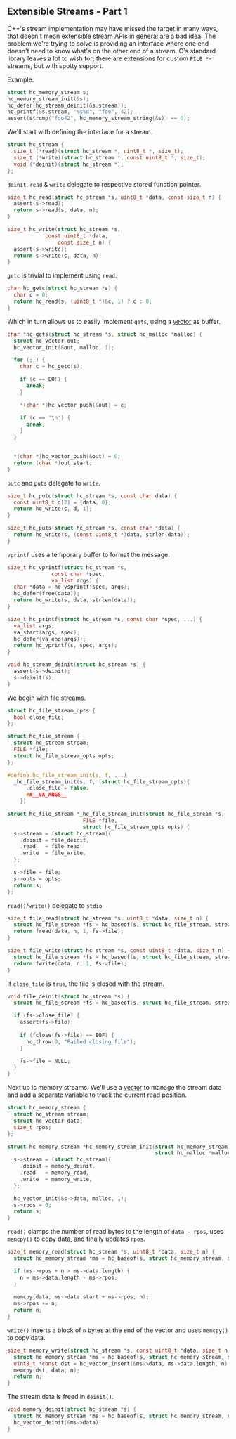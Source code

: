 ## Extensible Streams - Part 1
C++'s stream implementation may have missed the target in many ways, that doesn't mean extensible stream APIs in general are a bad idea. The problem we're trying to solve is providing an interface where one end doesn't need to know what's on the other end of a stream. C's standard library leaves a lot to wish for; there are extensions for custom `FILE *`-streams, but with spotty support.

Example:
```C
struct hc_memory_stream s;
hc_memory_stream_init(&s);
hc_defer(hc_stream_deinit(&s.stream));
hc_printf(&s.stream, "%s%d", "foo", 42);
assert(strcmp("foo42", hc_memory_stream_string(&s)) == 0);
```

We'll start with defining the interface for a stream.

```C
struct hc_stream {  
  size_t (*read)(struct hc_stream *, uint8_t *, size_t);
  size_t (*write)(struct hc_stream *, const uint8_t *, size_t);
  void (*deinit)(struct hc_stream *);
};
```

`deinit`, `read` & `write` delegate to respective stored function pointer.

```C
size_t hc_read(struct hc_stream *s, uint8_t *data, const size_t n) {
  assert(s->read);
  return s->read(s, data, n);
}

size_t hc_write(struct hc_stream *s,
	        const uint8_t *data,
    	        const size_t n) {
  assert(s->write);
  return s->write(s, data, n);
}
```

`getc` is trivial to implement using `read`.

```C
char hc_getc(struct hc_stream *s) {
  char c = 0;
  return hc_read(s, (uint8_t *)&c, 1) ? c : 0;
}
```

Which in turn allows us to easily implement `gets`, using a [vector](https://github.com/codr7/hacktical-c/tree/main/vector) as buffer.

```C
char *hc_gets(struct hc_stream *s, struct hc_malloc *malloc) {
  struct hc_vector out;
  hc_vector_init(&out, malloc, 1);

  for (;;) {
    char c = hc_getc(s);

    if (c == EOF) {
      break;
    }

    *(char *)hc_vector_push(&out) = c;

    if (c == '\n') {
      break;
    }
  }

 
  *(char *)hc_vector_push(&out) = 0;
  return (char *)out.start;
}
```

`putc` and `puts` delegate to `write`.

```C
size_t hc_putc(struct hc_stream *s, const char data) {
  const uint8_t d[2] = {data, 0};
  return hc_write(s, d, 1);
}

size_t hc_puts(struct hc_stream *s, const char *data) {
  return hc_write(s, (const uint8_t *)data, strlen(data));
}
```

`vprintf` uses a temporary buffer to format the message.

```C
size_t hc_vprintf(struct hc_stream *s,
	          const char *spec,
	          va_list args) {
  char *data = hc_vsprintf(spec, args);
  hc_defer(free(data));
  return hc_write(s, data, strlen(data));
}

size_t hc_printf(struct hc_stream *s, const char *spec, ...) {
  va_list args;
  va_start(args, spec);
  hc_defer(va_end(args));
  return hc_vprintf(s, spec, args);
}
```

```C
void hc_stream_deinit(struct hc_stream *s) {
  assert(s->deinit);
  s->deinit(s);
}
```

We begin with file streams.

```C
struct hc_file_stream_opts {
  bool close_file;
};

struct hc_file_stream {
  struct hc_stream stream;
  FILE *file;
  struct hc_file_stream_opts opts;
};

#define hc_file_stream_init(s, f, ...)					
  _hc_file_stream_init(s, f, (struct hc_file_stream_opts){		
      .close_file = false,						
      ##__VA_ARGS__							
    })

struct hc_file_stream *_hc_file_stream_init(struct hc_file_stream *s,
			 		    FILE *file,
					    struct hc_file_stream_opts opts) {
  s->stream = (struct hc_stream){
    .deinit = file_deinit,
    .read   = file_read,
    .write  = file_write,
  };

  s->file = file;
  s->opts = opts;
  return s;
};
```

`read()`/`write()` delegate to `stdio`

```C
size_t file_read(struct hc_stream *s, uint8_t *data, size_t n) {
  struct hc_file_stream *fs = hc_baseof(s, struct hc_file_stream, stream);
  return fread(data, n, 1, fs->file);
}

size_t file_write(struct hc_stream *s, const uint8_t *data, size_t n) {
  struct hc_file_stream *fs = hc_baseof(s, struct hc_file_stream, stream);
  return fwrite(data, n, 1, fs->file);
}
```

If `close_file` is `true`, the file is closed with the stream.

```C
void file_deinit(struct hc_stream *s) {
  struct hc_file_stream *fs = hc_baseof(s, struct hc_file_stream, stream);

  if (fs->close_file) {
    assert(fs->file);
  
    if (fclose(fs->file) == EOF) {
      hc_throw(0, "Failed closing file");
    }

    fs->file = NULL;
  }
}
```

Next up is memory streams. We'll use a [vector](https://github.com/codr7/hacktical-c/tree/main/vector) to manage the stream data and add a separate variable to track the current read position.

```C
struct hc_memory_stream {
  struct hc_stream stream;
  struct hc_vector data;
  size_t rpos;
};

struct hc_memory_stream *hc_memory_stream_init(struct hc_memory_stream *s,
                                               struct hc_malloc *malloc) {
  s->stream = (struct hc_stream){
    .deinit = memory_deinit,
    .read   = memory_read,
    .write  = memory_write,
  };

  hc_vector_init(&s->data, malloc, 1);
  s->rpos = 0;
  return s;
}
```

`read()` clamps the number of read bytes to the length of `data - rpos`, uses `memcpy()` to copy data, and finally updates `rpos`. 

```C
size_t memory_read(struct hc_stream *s, uint8_t *data, size_t n) {
  struct hc_memory_stream *ms = hc_baseof(s, struct hc_memory_stream, stream);

  if (ms->rpos + n > ms->data.length) {
    n = ms->data.length - ms->rpos;
  }
  
  memcpy(data, ms->data.start + ms->rpos, n);
  ms->rpos += n;
  return n;
}
```

`write()` inserts a block of `n` bytes at the end of the vector and uses `memcpy()` to copy data.

```C
size_t memory_write(struct hc_stream *s, const uint8_t *data, size_t n) {
  struct hc_memory_stream *ms = hc_baseof(s, struct hc_memory_stream, stream);
  uint8_t *const dst = hc_vector_insert(&ms->data, ms->data.length, n);
  memcpy(dst, data, n);
  return n;
}
```

The stream data is freed in `deinit()`.

```C
void memory_deinit(struct hc_stream *s) {
  struct hc_memory_stream *ms = hc_baseof(s, struct hc_memory_stream, stream);
  hc_vector_deinit(&ms->data);
}
```